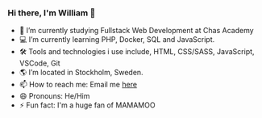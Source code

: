 ### Hi there, I'm William 👋


- 🔭 I’m currently studying Fullstack Web Development at Chas Academy
- 💻 I’m currently learning PHP, Docker, SQL and JavaScript.
- 🛠️ Tools and technologies i use include, HTML, CSS/SASS, JavaScript, VSCode, Git 
- 🌎 I’m located in Stockholm, Sweden.
- 📫 How to reach me: Email me <a href="mailto: williamcarlstrom@hotmail.com">here</a>
- 😄 Pronouns: He/Him
- ⚡ Fun fact: I'm a huge fan of MAMAMOO

